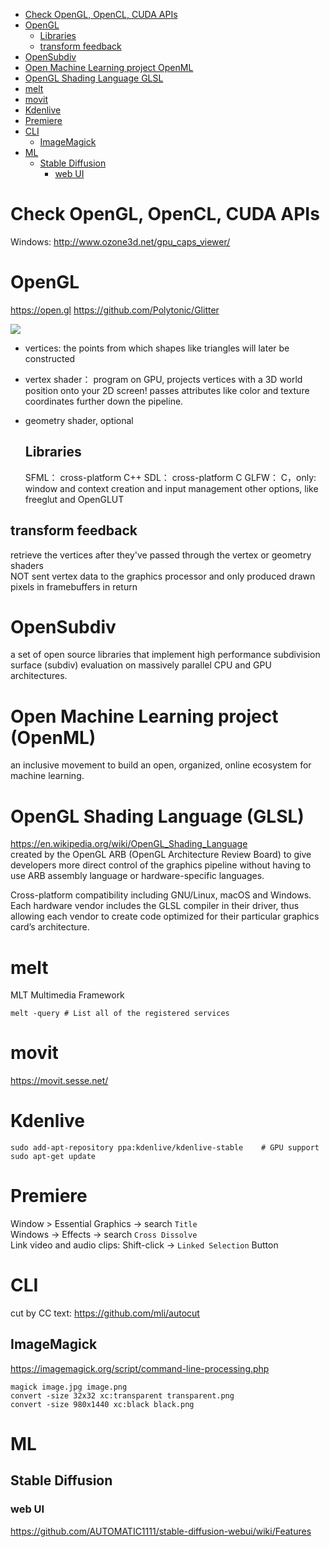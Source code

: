 <!-- TOC -->

- [Check OpenGL, OpenCL, CUDA APIs](#check-opengl-opencl-cuda-apis)
- [OpenGL](#opengl)
    - [Libraries](#libraries)
    - [transform feedback](#transform-feedback)
- [OpenSubdiv](#opensubdiv)
- [Open Machine Learning project OpenML](#open-machine-learning-project-openml)
- [OpenGL Shading Language GLSL](#opengl-shading-language-glsl)
- [melt](#melt)
- [movit](#movit)
- [Kdenlive](#kdenlive)
- [Premiere](#premiere)
- [CLI](#cli)
    - [ImageMagick](#imagemagick)
- [ML](#ml)
    - [Stable Diffusion](#stable-diffusion)
        - [web UI](#web-ui)

<!-- /TOC -->

# Check OpenGL, OpenCL, CUDA APIs
Windows: http://www.ozone3d.net/gpu_caps_viewer/

# OpenGL
https://open.gl
https://github.com/Polytonic/Glitter

![](https://open.gl/media/img/c2_pipeline.png)

- vertices: the points from which shapes like triangles will later be constructed
- vertex shader： program on GPU, projects vertices with a 3D world position onto your 2D screen! passes attributes like color and texture coordinates further down the pipeline.
- geometry shader, optional

    ## Libraries
    SFML： cross-platform C++
    SDL：  cross-platform C
    GLFW： C，only: window and context creation and input management
    other options, like freeglut and OpenGLUT

## transform feedback
retrieve the vertices after they've passed through the vertex or geometry shaders  
NOT sent vertex data to the graphics processor and only produced drawn pixels in framebuffers in return

# OpenSubdiv
a set of open source libraries that implement high performance subdivision surface (subdiv) evaluation on massively parallel CPU and GPU architectures. 

# Open Machine Learning project (OpenML)
an inclusive movement to build an open, organized, online ecosystem for machine learning. 

# OpenGL Shading Language (GLSL)
https://en.wikipedia.org/wiki/OpenGL_Shading_Language  
created by the OpenGL ARB (OpenGL Architecture Review Board) to give developers more direct control of the graphics pipeline without having to use ARB assembly language or hardware-specific languages.

Cross-platform compatibility including GNU/Linux, macOS and Windows.  
Each hardware vendor includes the GLSL compiler in their driver, thus allowing each vendor to create code optimized for their particular graphics card’s architecture.

# melt
MLT Multimedia Framework

    melt -query # List all of the registered services

# movit
https://movit.sesse.net/

# Kdenlive
    sudo add-apt-repository ppa:kdenlive/kdenlive-stable    # GPU support
    sudo apt-get update

# Premiere
Window > Essential Graphics -> search `Title`  
Windows -> Effects -> search `Cross Dissolve`  
Link video and audio clips: Shift-click -> `Linked Selection` Button  

# CLI
cut by CC text: https://github.com/mli/autocut

## ImageMagick
https://imagemagick.org/script/command-line-processing.php

    magick image.jpg image.png
    convert -size 32x32 xc:transparent transparent.png
    convert -size 980x1440 xc:black black.png

# ML
## Stable Diffusion 
### web UI
https://github.com/AUTOMATIC1111/stable-diffusion-webui/wiki/Features